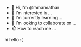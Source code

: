 - 👋 Hi, I’m @ramarmathan
- 👀 I’m interested in ...
- 🌱 I’m currently learning ...
- 💞️ I’m looking to collaborate on ...
- 📫 How to reach me ...

<!---
ramarmathan/ramarmathan is a ✨ special ✨ repository because its `README.md` (this file) appears on your GitHub profile.
You can click the Preview link to take a look at your changes.
--->hi hello :(



